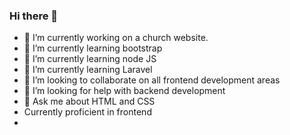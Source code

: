 ### Hi there 👋
- 🔭 I’m currently working on a church website.
- 🌱 I’m currently learning bootstrap
- 🌱 I’m currently learning node JS
- 🌱 I’m currently learning Laravel
- 👯 I’m looking to collaborate on all frontend development areas
- 🤔 I’m looking for help with backend development
- 💬 Ask me about HTML and CSS
- Currently proficient in frontend
- 
<!--
**Emiton01/emiton01** is a ✨ _special_ ✨ repository because its `README.md` (this file) appears on your GitHub profile.

Here are some ideas to get you started:

- 🔭 I’m currently working on a campus website
- 🌱 I’m currently learning ...
- 👯 I’m looking to collaborate on ...
- 🤔 I’m looking for help with ...
- 💬 Ask me about ...
- 📫 How to reach me: ...
- 😄 Pronouns: ...
- ⚡ Fun fact: ...
-->
